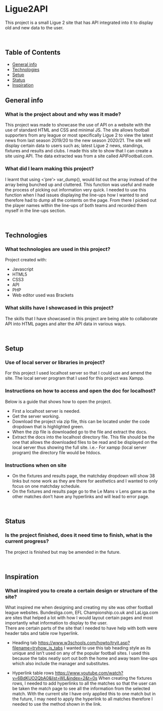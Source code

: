 # Ligue2API
This project is a small Ligue 2 site that has API integrated into it to display old and new data to the user. 

<br />

## Table of Contents
* [General info](#general-info)
* [Technologies](#technologies)
* [Setup](#setup)
* [Status](#status)
* [Inspiration](#inspiration)


## General info
### What is the project about and why was it made?
This project was made to showcase the use of API on a website with the use of standard HTML and CSS and minimal JS. The site allows football supporters from any league or most specifically Ligue 2 to view the latest news from last season 2019/20 to the new season 2020/21. The site will display certain data to users such as; latest Ligue 2 news, standings, fixtures and results and clubs. I made this site to show that I can create a site using API. The data extracted was from a site called APIFootball.com.

### What did I learn making this project?
I learnt that using <’pre’> var_dump(), would list out the array instead of the array being bunched up and cluttered. This function was useful and made the process of picking out information very quick. I needed to use this function when I had issues displaying the line-ups how I wanted to and therefore had to dump all the contents on the page. From there I  picked out the player names within the line-ups of both teams and recorded them myself in the line-ups section.  

<br />

## Technologies
### What technologies are used in this project?
Project created with:
* Javascript
* HTML5
* CSS3
* API
* PHP
* Web editor used was Brackets

### What skills have I showcased in this project?
The skills that I have showcased in this project are being able to collaborate API into HTML pages and alter the API data in various ways.  

<br />

## Setup
### Use of local server or libraries in project?
For this project I used localhost server so that I could use and amend the site. The local server program that I used for this project was Xampp.

### Instructions on how to access and open the doc for localhost?
Below is a guide that shows how to open the project.
*	First a localhost server is needed.
*	Get the server working.
*	Download the project via zip file, this can be located under the code dropdown that is highlighted green.
*	When the zip file is downloaded go to the file and extract the docs.
* Extract the docs into the localhost directory file. This file should be the one that allows the downloaded files to be read and be displayed on the local server thus showing the full site. i.e.- For xampp (local server program) the directory file would be htdocs.

### Instructions when on site
*	On the fixtures and results page, the matchday dropdown will show 38 links but none work as they are there for aesthetics and I wanted to only focus on one matchday schedule.
*	On the fixtures and results page go to the Le Mans v Lens game as the other matches don’t have any hyperlinks and will lead to error page.


<br />

## Status
### Is the project finished, does it need time to finish, what is the current progress?
The project is finished but may be amended in the future.

<br />

## Inspiration
### What inspired you to create a certain design or structure of the site?
What inspired me when designing and creating my site was other football league websites. Bundesliga.com, EFL Championship.co.uk and LaLiga.com are sites that helped a lot with how I would layout certain pages and most importantly what information to display to the user.  
There are certain parts of the site that I needed to have help with both were header tabs and table row hyperlink.
*	Heading tab
https://www.w3schools.com/howto/tryit.asp?filename=tryhow_js_tabs 
I wanted to use this tab heading style as its unique and isn’t used on any of the popular football sites. I used this because the tabs neatly sort out both the home and away team line-ups which also include the manager and substitutes. 

*	Hyperlink table rows
https://www.youtube.com/watch?v=6BdKUO2QbA0&list=WL&index=2&t=0s 
When creating the fixtures rows, I needed to add hyperlinks to all the matches so that the user can be taken the match page to see all the information from the selected match. With the current site I have only applied this to one match but in the future, I may need to apply the hyperlink to all matches therefore I needed to use the method shown in the link. 

